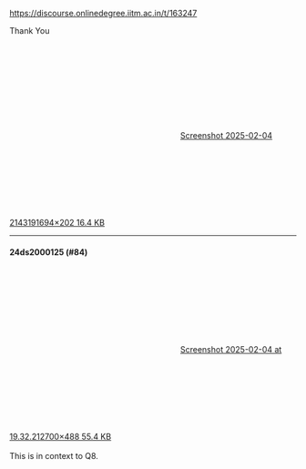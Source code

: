 https://discourse.onlinedegree.iitm.ac.in/t/163247

Thank You<br/>
<br/>
<div class="lightbox-wrapper"><a class="lightbox" data-download-href="/uploads/short-url/jaJMjNVOaI8jM58pkNfNNkjlmEf.png?dl=1" href="https://europe1.discourse-cdn.com/flex013/uploads/iitm/original/3X/8/6/86600e3fd52f0a72acb9d99e8e3e58ccefb431df.png" rel="noopener nofollow ugc" title="Screenshot 2025-02-04 214319"><div class="meta"><svg aria-hidden="true" class="fa d-icon d-icon-far-image svg-icon"><use href="#far-image"></use></svg><span class="filename">Screenshot 2025-02-04 214319</span><span class="informations">1694×202 16.4 KB</span><svg aria-hidden="true" class="fa d-icon d-icon-discourse-expand svg-icon"><use href="#discourse-expand"></use></svg></div></a></div></p><hr>

<h4>24ds2000125 (#84)</h4>
<p><div class="lightbox-wrapper"><a class="lightbox" data-download-href="/uploads/short-url/yKA26eHp4zrHJiHgPkFxwK3zuB4.png?dl=1" href="https://europe1.discourse-cdn.com/flex013/uploads/iitm/original/3X/f/3/f38de51c756863f15a20f702f3fda53103d9f24a.png" rel="noopener nofollow ugc" title="Screenshot 2025-02-04 at 19.32.21"><div class="meta"><svg aria-hidden="true" class="fa d-icon d-icon-far-image svg-icon"><use href="#far-image"></use></svg><span class="filename">Screenshot 2025-02-04 at 19.32.21</span><span class="informations">2700×488 55.4 KB</span><svg aria-hidden="true" class="fa d-icon d-icon-discourse-expand svg-icon"><use href="#discourse-expand"></use></svg></div></a></div><br/>
This is in context to Q8.